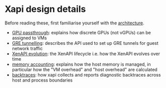 Xapi design details
===================

Before reading these, first familiarise yourself with the
[architecture](../architecture/README.md).

- [GPU passthrough](gpu-passthrough.md): explains how discrete GPUs (not vGPUs) can be
  assigned to VMs
- [GRE tunnelling](tunnelling.md): describes the API used to set up GRE tunnels for guest
  network traffic
- [XenAPI evolution](XenAPI-evolution.md): the XenAPI lifecycle i.e. how the XenAPI evolves
  over time
- [memory accounting](memory-accounting.md): explains how the host memory
  is managed, in particular how the "VM overhead" and "host overhead" are
  calculated
- [backtraces](backtraces.md): how xapi collects and reports diagnostic
  backtraces across host and process boundaries
